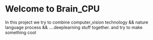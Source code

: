 # Welcome to Brain_CPU

 In this project we try to combine computer_vision technology && nature language process && ....deeplearning stuff together. and try to make something cool

